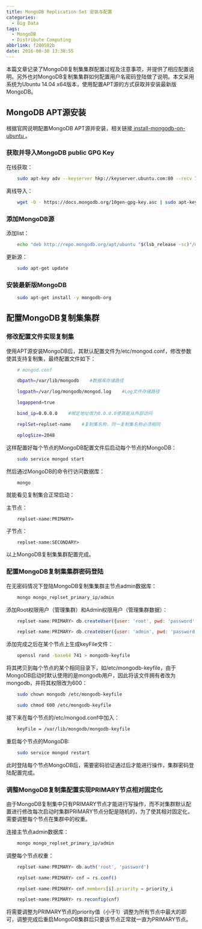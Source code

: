 ```yaml
---
title: MongoDB Replication Set 安装与配置
categories:
  - Big Data
tags:
  - MongoDB
  - Distribute Computing
abbrlink: f280582b
date: 2016-08-30 13:38:55
---
```

本篇文章记录了MongoDB复制集集群配置过程及注意事项，并提供了相应配置说明，另外也对MongoDB复制集集群如何配置用户名密码登陆做了说明。本文采用系统为Ubuntu 14.04 x64版本，使用配置APT源的方式获取并安装最新版MongoDB。



## MongoDB APT源安装



根据官网说明配置MongoDB APT源并安装，相关链接[ install-mongodb-on-ubuntu ](http://docs.mongodb.org/manual/tutorial/install-mongodb-on-ubuntu/)。



### 获取并导入MongoDB public GPG Key



在线获取：


```bash
	sudo apt-key adv --keyserver hkp://keyserver.ubuntu.com:80 --recv 7F0CEB10
```


离线导入：


```bash
	wget -O - https://docs.mongodb.org/10gen-gpg-key.asc | sudo apt-key add -
```


### 添加MongoDB源



添加list：


```bash
	echo "deb http://repo.mongodb.org/apt/ubuntu "$(lsb_release -sc)"/mongodb-org/3.0 multiverse" | sudo tee /etc/apt/sources.list.d/mongodb-org-3.0.list
```


更新源：


```bash
	sudo apt-get update
```


### 安装最新版MongoDB


```bash
	sudo apt-get install -y mongodb-org
```


## 配置MongoDB复制集集群



### 修改配置文件实现复制集

  

使用APT源安装MongoDB后，其默认配置文件为/etc/mongod.conf，修改参数使其支持复制集，最终配置文件如下：


```bash
	# mongod.conf

	dbpath=/var/lib/mongodb    #数据库存储路径

	logpath=/var/log/mongodb/mongod.log    #Log文件存储路径

	logappend=true

	bind_ip=0.0.0.0    #绑定地址改为0.0.0.0使其能从外部访问

	replSet=replset-name    #复制集名称，同一复制集名称必须相同

	oplogSize=2048
```


这样配置好每个节点的MongoDB配置文件后启动每个节点的MongoDB：


```bash
	sudo service mongod start
```


然后通过MongoDB的命令行访问数据库：


```bash
	mongo
```


就能看见复制集合正常启动：



主节点：


```
	replset-name:PRIMARY>
```


子节点：


```
	replset-name:SECONDARY>
```


以上MongoDB复制集集群配置完成。



### 配置MongoDB复制集集群密码登陆



在无密码情况下登陆MongoDB复制集集群主节点admin数据库：


```bash
	mongo mongo_replset_primary_ip/admin
```


添加Root权限用户（管理集群）和Admin权限用户（管理集群数据）：


```javascript
	replset-name:PRIMARY> db.createUser({user: 'root', pwd: 'password', roles: [{role: 'root', db: 'admin'}]})

	replset-name:PRIMARY> db.createUser({user: 'admin', pwd: 'password', roles: [{role: 'userAdminAnyDatabase', db: 'admin'}]})
```


添加完成之后在某个节点上生成keyFile文件：


```bash
	openssl rand -base64 741 > mongodb-keyfile
```


将其拷贝到每个节点的某个相同目录下，如/etc/mongodb-keyfile，由于MongoDB启动时默认使用的是mongodb用户，因此将该文件拥有者改为mongodb，并将其权限改为600：


```bash
	sudo chown mongodb /etc/mongodb-keyfile

	sudo chmod 600 /etc/mongodb-keyfile
```


接下来在每个节点的/etc/mongod.conf中加入：


```bash
	keyFile = /var/lib/mongodb/mongodb-keyfile
```


重启每个节点的MongoDB:


```bash
	sudo service mongod restart
```


此时登陆每个节点MongoDB后，需要密码验证通过后才能进行操作，集群密码登陆配置完成。



### 调整MongoDB复制集配置实现PRIMARY节点相对固定化



由于MongoDB复制集中只有PRIMARY节点才能进行写操作，而不对集群默认配置进行修改每次启动时集群PRIMARY节点分配是随机的，为了使其相对固定化，需要调整每个节点在集群中的权重。



连接主节点admin数据库：


```bash
	mongo mongo_replset_primary_ip/admin
```


调整每个节点权重：


```javascript
	replset-name:PRIMARY> db.auth('root', 'password')

	replset-name:PRIMARY> cnf = rs.conf()

	replset-name:PRIMARY> cnf.members[i].priority = priority_i

	replset-name:PRIMARY> rs.reconfig(cnf)
```


将需要调整为PRIMARY节点的priority值（小于1）调整为所有节点中最大的即可，调整完成后重启MongoDB集群后只要该节点正常就一直为PRIMARY节点。

